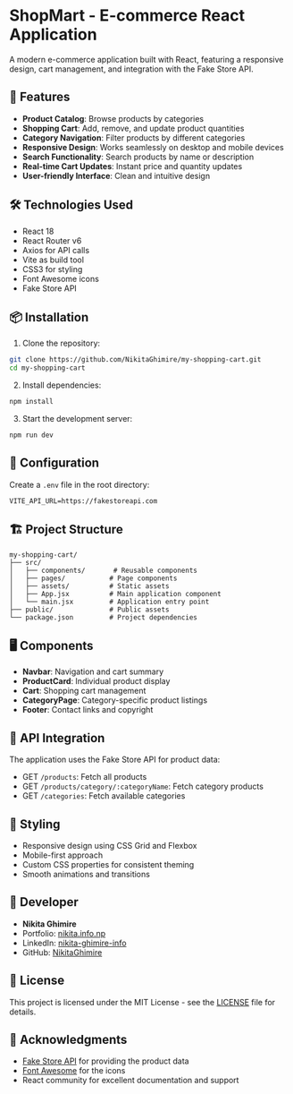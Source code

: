 # ShopMart - E-commerce React Application

A modern e-commerce application built with React, featuring a responsive design, cart management, and integration with the Fake Store API.

## 🚀 Features

- **Product Catalog**: Browse products by categories
- **Shopping Cart**: Add, remove, and update product quantities
- **Category Navigation**: Filter products by different categories
- **Responsive Design**: Works seamlessly on desktop and mobile devices
- **Search Functionality**: Search products by name or description
- **Real-time Cart Updates**: Instant price and quantity updates
- **User-friendly Interface**: Clean and intuitive design

## 🛠️ Technologies Used

- React 18
- React Router v6
- Axios for API calls
- Vite as build tool
- CSS3 for styling
- Font Awesome icons
- Fake Store API

## 📦 Installation

1. Clone the repository:
```bash
git clone https://github.com/NikitaGhimire/my-shopping-cart.git
cd my-shopping-cart
```

2. Install dependencies:
```bash
npm install
```

3. Start the development server:
```bash
npm run dev
```

## 🔧 Configuration

Create a `.env` file in the root directory:
```env
VITE_API_URL=https://fakestoreapi.com
```

## 🏗️ Project Structure

```
my-shopping-cart/
├── src/
│   ├── components/       # Reusable components
│   ├── pages/           # Page components
│   ├── assets/          # Static assets
│   ├── App.jsx          # Main application component
│   └── main.jsx         # Application entry point
├── public/              # Public assets
└── package.json         # Project dependencies
```

## 🖥️ Components

- **Navbar**: Navigation and cart summary
- **ProductCard**: Individual product display
- **Cart**: Shopping cart management
- **CategoryPage**: Category-specific product listings
- **Footer**: Contact links and copyright

## 🔄 API Integration

The application uses the Fake Store API for product data:
- GET `/products`: Fetch all products
- GET `/products/category/:categoryName`: Fetch category products
- GET `/categories`: Fetch available categories

## 🎨 Styling

- Responsive design using CSS Grid and Flexbox
- Mobile-first approach
- Custom CSS properties for consistent theming
- Smooth animations and transitions

## 👤 Developer

- **Nikita Ghimire**
- Portfolio: [nikita.info.np](https://nikita.info.np)
- LinkedIn: [nikita-ghimire-info](https://linkedin.com/in/nikita-ghimire-info)
- GitHub: [NikitaGhimire](https://github.com/NikitaGhimire)

## 📄 License

This project is licensed under the MIT License - see the [LICENSE](LICENSE) file for details.

## 🙏 Acknowledgments

- [Fake Store API](https://fakestoreapi.com/) for providing the product data
- [Font Awesome](https://fontawesome.com/) for the icons
- React community for excellent documentation and support
